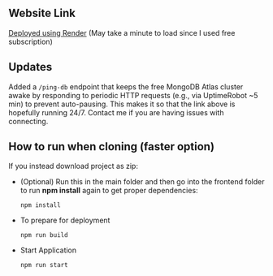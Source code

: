 ## Website Link
[Deployed using Render](https://netflix-clone-olcs.onrender.com)  (May take a minute to load since I used free subscription)

## Updates
Added a `/ping-db` endpoint that keeps the free MongoDB Atlas cluster awake by responding to periodic HTTP requests (e.g., via UptimeRobot ~5 min) to prevent auto-pausing. This makes it so that the link above is hopefully running 24/7. Contact me if you are having issues with connecting.

## How to run when cloning (faster option)
If you instead download project as zip: <br />

* (Optional) Run this in the main folder and then go into the frontend folder to run **npm install** again to get proper dependencies:
    ```
    npm install
    ```
* To prepare for deployment 
    ```
    npm run build
    ```
* Start Application
    ```
    npm run start
    ```



